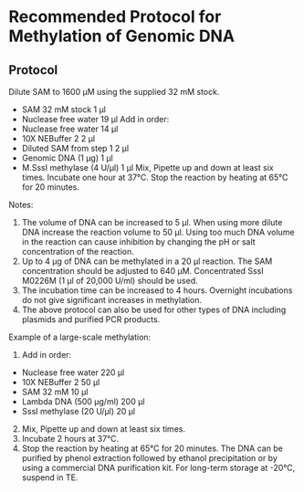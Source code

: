 # Recommended Protocol for Methylation of Genomic DNA

## Protocol

Dilute SAM to 1600 μM using the supplied 32 mM stock.
+ SAM 32 mM stock 1 μl
+ Nuclease free water 19 μl
Add in order:
+ Nuclease free water 14 μl
+ 10X NEBuffer 2 2 μl
+ Diluted SAM from step 1 2 μl
+ Genomic DNA (1 μg) 1 μl
+ M.SssI methylase (4 U/μl) 1 μl
Mix, Pipette up and down at least six times.
Incubate one hour at 37°C.
Stop the reaction by heating at 65°C for 20 minutes.

Notes:

1. The volume of DNA can be increased to 5 μl. When using more dilute DNA increase the reaction volume to 50 μl. Using too much DNA volume in the reaction can cause inhibition by changing the pH or salt concentration of the reaction.
2. Up to 4 μg of DNA can be methylated in a 20 μl reaction. The SAM concentration should be adjusted to 640 μM. Concentrated SssI M0226M (1 μl of 20,000 U/ml) should be used.
3. The incubation time can be increased to 4 hours. Overnight incubations do not give significant increases in methylation.
4. The above protocol can also be used for other types of DNA including plasmids and purified PCR products.

Example of a large-scale methylation:

1. Add in order:
+ Nuclease free water 220 μl
+ 10X NEBuffer 2 50 μl
+ SAM 32 mM 10 μl
+ Lambda DNA (500 μg/ml) 200 μl
+ SssI methylase (20 U/μl) 20 μl
2. Mix, Pipette up and down at least six times.
3. Incubate 2 hours at 37°C.
4. Stop the reaction by heating at 65°C for 20 minutes. The DNA can be purified by phenol extraction followed by ethanol precipitation or by using a commercial DNA purification kit. For long-term storage at -20°C, suspend in TE.
